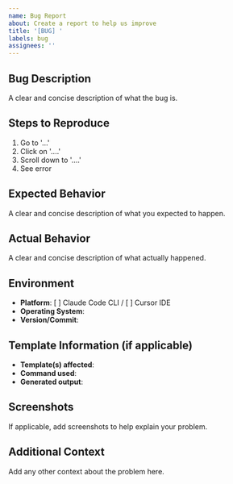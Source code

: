 ```yaml
---
name: Bug Report
about: Create a report to help us improve
title: '[BUG] '
labels: bug
assignees: ''
---
```


## Bug Description
A clear and concise description of what the bug is.

## Steps to Reproduce
1. Go to '...'
2. Click on '....'
3. Scroll down to '....'
4. See error

## Expected Behavior
A clear and concise description of what you expected to happen.

## Actual Behavior
A clear and concise description of what actually happened.

## Environment
- **Platform**: [ ] Claude Code CLI / [ ] Cursor IDE
- **Operating System**:
- **Version/Commit**:

## Template Information (if applicable)
- **Template(s) affected**:
- **Command used**:
- **Generated output**:

## Screenshots
If applicable, add screenshots to help explain your problem.

## Additional Context
Add any other context about the problem here.